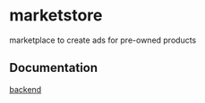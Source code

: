 # marketstore

marketplace to create ads for pre-owned products

## Documentation

[backend](https://github.com/censuradho/marketstore/tree/main/web#readme)
